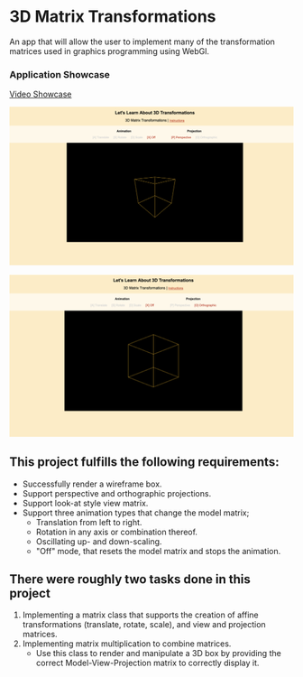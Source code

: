 # 3D Matrix Transformations
An  app that will allow the user to implement many of the transformation matrices used in graphics programming using WebGl. 

### Application Showcase

[Video Showcase](https://youtu.be/RTvsugrxq1M) 

![preview img](/preview-2.png)

![preview img](/preview-1.png)

## This project fulfills the following requirements:
* Successfully render a wireframe box.
* Support perspective and orthographic projections.
* Support look-at style view matrix.
* Support three animation types that change the model matrix;
    * Translation from left to right.
    * Rotation in any axis or combination thereof.
    * Oscillating up- and down-scaling.
    * "Off" mode, that resets the model matrix and stops the   animation.

## There were roughly two tasks done in this project
1. Implementing a matrix class that supports the creation of affine transformations (translate, rotate, scale), and view and projection matrices. 
2. Implementing matrix multiplication to combine matrices. 
    * Use this class to render and manipulate a 3D box by providing the correct Model-View-Projection matrix to correctly display it.